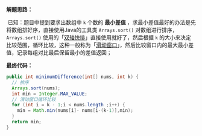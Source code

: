 **解题思路：**

​	已知：题目中提到要求出数组中 `k` 个数的 **最小差值** ，求最小差值最好的办法是先将数组排好序，直接使用Java的工具类 `Arrays.sort()` 对数组进行排序，`Arrays.sort()` 使用的「[双轴快排](../算法/双轴快排.md)」直接使用就好了，然后根据 `k` 的大小来决定比较范围，循环比较，这种一般称为「[滑动窗口](../算法/滑动窗口.md)」，然后比较窗口内的最大最小差值，记录每组对比最后保留最小的差值返回；



**最终代码：**

```java
public int minimumDifference(int[] nums, int k) {
  // 排序
  Arrays.sort(nums);
  int min = Integer.MAX_VALUE;
  // 滑动窗口循环比较
  for (int i = k - 1;i < nums.length ;i++) {
    min = Math.min(nums[i]- nums[i-(k-1)],min);
  }
  return min;
}
```


